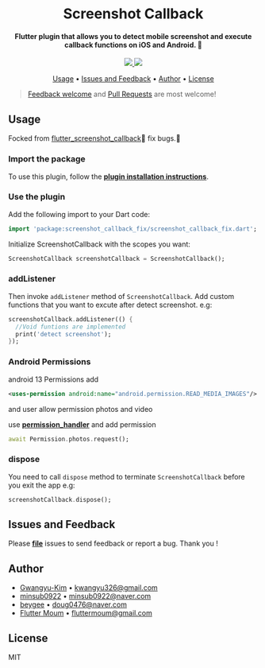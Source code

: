<h1 align="center">Screenshot Callback</h1>
<h4 align="center">
  Flutter plugin that allows you to detect mobile screenshot and execute callback functions on iOS and Android. 🚀

</h4>

<div align="center">
  <a href="https://pub.dev/packages/screenshot_callback_fix">
    <img src="https://img.shields.io/pub/v/screenshot_callback_fix.svg" />
  </a>
  <img src="https://img.shields.io/github/license/LiuDongCai/flutter_screenshot_callback" />
</div>

<p align="center">
  <a href="#usage">Usage</a> •
  <a href="#issues-and-feedback">Issues and Feedback</a> •
  <a href="#author">Author</a> •
  <a href="#license">License</a>
</p>

> [Feedback welcome](https://github.com/flutter-moum/flutter_screenshot_callback/issues/new) and [Pull Requests](https://github.com/flutter-moum/flutter_screenshot_callback/pulls) are most welcome!

## Usage
Focked from [flutter_screenshot_callback](https://github.com/flutter-moum/flutter_screenshot_callback)🚀
fix bugs.🚀

### Import the package

To use this plugin, follow the [**plugin installation instructions**](https://pub.dev/packages/screenshot_callback_fix).

### Use the plugin

Add the following import to your Dart code:

```dart
import 'package:screenshot_callback_fix/screenshot_callback_fix.dart';
```

Initialize ScreenshotCallback with the scopes you want:

```dart
ScreenshotCallback screenshotCallback = ScreenshotCallback();
```

### addListener

Then invoke <code>addListener</code> method of <code>ScreenshotCallback</code>.
Add custom functions that you want to excute after detect screenshot. e.g:

```dart
screenshotCallback.addListener(() {
  //Void funtions are implemented
  print('detect screenshot');
});
```

### Android Permissions

android 13 Permissions add

```xml
<uses-permission android:name="android.permission.READ_MEDIA_IMAGES"/>
```
and user allow permission photos and video

use [**permission_handler**](https://pub.dev/packages/permission_handler) and add permission

```dart
await Permission.photos.request();
```


### dispose

You need to call <code>dispose</code> method to terminate <code>ScreenshotCallback</code> before you exit the app e.g:

```dart
screenshotCallback.dispose();
```

## Issues and Feedback

Please [**file**](https://github.com/flutter-moum/flutter_screenshot_callback/issues/new) issues to send feedback or report a bug. Thank you !

## Author

- [Gwangyu-Kim](https://github.com/kwanguuuu) • <kwangyu326@gmail.com>
- [minsub0922](https://github.com/minsub0922) • <minsub0922@naver.com>
- [beygee](https://github.com/beygee) • <doug0476@naver.com>
- [Flutter Moum](https://github.com/flutter-moum) • <fluttermoum@gmail.com>

## License

MIT

